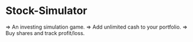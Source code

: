 # Stock-Simulator
=> An investing simulation game.
=> Add unlimited cash to your portfolio.
=> Buy shares and track profit/loss.

